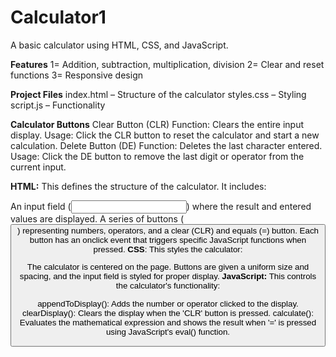# Calculator1
A basic calculator using HTML, CSS, and JavaScript.

**Features**
1= Addition, subtraction, multiplication, division
2= Clear and reset functions
3= Responsive design

**Project Files**
index.html – Structure of the calculator
styles.css – Styling
script.js – Functionality

**Calculator Buttons**
Clear Button (CLR)
Function: Clears the entire input display.
Usage: Click the CLR button to reset the calculator and start a new calculation.
Delete Button (DE)
Function: Deletes the last character entered.
Usage: Click the DE button to remove the last digit or operator from the current input.


**HTML:** This defines the structure of the calculator. It includes:

An input field (<input>) where the result and entered values are displayed.
A series of buttons (<button>) representing numbers, operators, and a clear (CLR) and equals (=) button. Each button has an onclick event that triggers specific JavaScript functions when pressed.
**CSS**: This styles the calculator:

The calculator is centered on the page.
Buttons are given a uniform size and spacing, and the input field is styled for proper display.
**JavaScript:** This controls the calculator's functionality:

appendToDisplay(): Adds the number or operator clicked to the display.
clearDisplay(): Clears the display when the 'CLR' button is pressed.
calculate(): Evaluates the mathematical expression and shows the result when '=' is pressed using JavaScript's eval() function.






